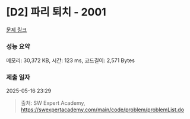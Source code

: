 # [D2] 파리 퇴치 - 2001 

[문제 링크](https://swexpertacademy.com/main/code/problem/problemDetail.do?contestProbId=AV5PzOCKAigDFAUq) 

### 성능 요약

메모리: 30,372 KB, 시간: 123 ms, 코드길이: 2,571 Bytes

### 제출 일자

2025-05-16 23:29



> 출처: SW Expert Academy, https://swexpertacademy.com/main/code/problem/problemList.do